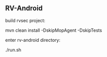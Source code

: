 RV-Android 
-------------------

build rvsec project:

mvn clean install -DskipMopAgent -DskipTests


enter rv-android directory:

./run.sh

